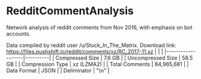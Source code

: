 # RedditCommentAnalysis
Network analysis of reddit comments from Nov 2016, with emphasis on bot accounts.

Data compiled by reddit user /u/Stuck_In_The_Matrix.
Download link: https://files.pushshift.io/reddit/comments/xz/RC_2017-11.xz
|  |  |
|-------------------|----------|
| Compressed Size | 7.6 GB |
| Uncompressed Size | 58.5 GB |
| Compression Type | xz (LZMA2) |
| Total Comments | 84,965,681 |
| Data Format | JSON |
| Deliminator | "\n" |
